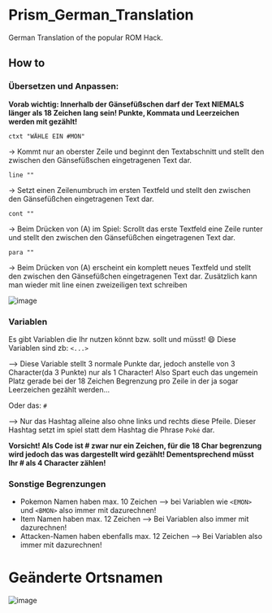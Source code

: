 # Prism_German_Translation
German Translation of the popular ROM Hack.

## How to
### Übersetzen und Anpassen:

**Vorab wichtig: Innerhalb der Gänsefüßschen darf der Text __NIEMALS länger als 18 Zeichen__ lang sein! Punkte, Kommata und Leerzeichen werden mit gezählt!**

`ctxt "WÄHLE EIN #MON"`

 -> Kommt nur an oberster Zeile und beginnt den Textabschnitt und stellt den zwischen den Gänsefüßschen eingetragenen Text dar.

`line ""`

-> Setzt einen Zeilenumbruch im ersten Textfeld und stellt den zwischen den Gänsefüßchen eingetragenen Text dar.

`cont ""`

 -> Beim Drücken von (A) im Spiel: Scrollt das erste Textfeld eine Zeile runter und stellt den zwischen den Gänsefüßchen eingetragenen Text dar.

`para ""`

 -> Beim Drücken von (A) erscheint ein komplett neues Textfeld und stellt den zwischen den Gänsefüßchen eingetragenen Text dar. Zusätzlich kann man wieder mit line         einen zweizeiligen text schreiben 
 
 ![image](https://user-images.githubusercontent.com/11394683/168790538-a63b0020-6965-4050-9c15-0e161028745e.png)


### Variablen
Es gibt Variablen die Ihr nutzen könnt bzw. sollt und müsst! 😄 
Diese Variablen sind zb:
`<...>`

--> Diese Variable stellt 3 normale Punkte dar, jedoch anstelle von 3 Character(da 3 Punkte) nur als 1 Character! Also Spart euch das ungemein Platz gerade bei der 18     Zeichen Begrenzung pro Zeile in der ja sogar Leerzeichen gezählt werden...

Oder das:
`#`

--> Nur das Hashtag alleine also ohne links und rechts diese Pfeile.
    Dieser Hashtag setzt im spiel statt dem Hashtag die Phrase
    `Poké` dar.

**Vorsicht! Als Code ist # zwar nur ein Zeichen, für die 18 Char begrenzung wird jedoch das was dargestellt wird gezählt!
  Dementsprechend müsst Ihr # als 4 Character zählen!**
  
### Sonstige Begrenzungen
- Pokemon Namen haben max. 10 Zeichen --> bei Variablen wie `<EMON>` und `<BMON>` also immer mit dazurechnen!
- Item Namen haben max. 12 Zeichen --> Bei Variablen also immer mit dazurechnen!
- Attacken-Namen haben ebenfalls max. 12 Zeichen --> Bei Variablen also immer mit dazurechnen!


# Geänderte Ortsnamen
		
![image](https://user-images.githubusercontent.com/11394683/169287535-0ab60231-1b34-4c43-89fb-19c7b5d3e709.png)


